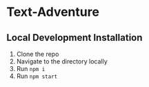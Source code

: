 # Text-Adventure

## Local Development Installation

1. Clone the repo
2. Navigate to the directory locally
3. Run `npm i`
4. Run `npm start`
